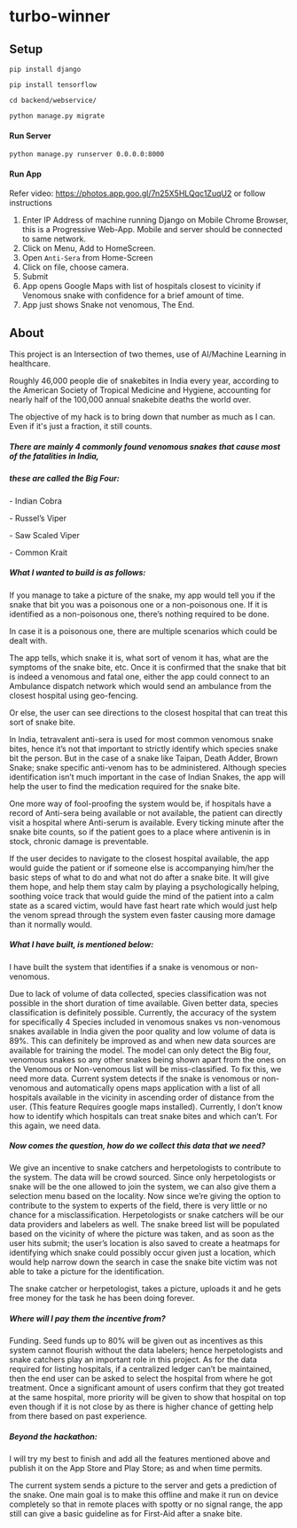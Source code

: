 # turbo-winner
## Setup

`pip install django`

`pip install tensorflow`

`cd backend/webservice/`

`python manage.py migrate`

#### Run Server

`python manage.py runserver 0.0.0.0:8000`

#### Run App

Refer video: https://photos.app.goo.gl/7n25X5HLQqc1ZuqU2
or follow instructions
1. Enter IP Address of machine running Django on Mobile Chrome Browser, this is a Progressive Web-App. Mobile and server should be connected to same network.
2. Click on Menu, Add to HomeScreen.
3. Open `Anti-Sera` from Home-Screen
4. Click on file, choose camera.
5. Submit
6. App opens Google Maps with list of hospitals closest to vicinity if Venomous snake with confidence for a brief amount of time.
7. App just shows Snake not venomous, The End.

## About

This project is an Intersection of two themes, use of AI/Machine Learning in healthcare.

Roughly 46,000 people die of snakebites in India every year, according to the American Society of Tropical Medicine and Hygiene, accounting for nearly half of the 100,000 annual snakebite deaths the world over.

The objective of my hack is to bring down that number as much as I can. Even if it's just a fraction, it still counts.

##### There are mainly 4 commonly found venomous snakes that cause most of the fatalities in India,

##### these are called the Big Four:

\- Indian Cobra

\- Russel’s Viper

\- Saw Scaled Viper

\- Common Krait

##### What I wanted to build is as follows:

If you manage to take a picture of the snake, my app would tell you if the snake that bit you was a poisonous one or a non-poisonous one. If it is identified as a non-poisonous one, there’s nothing required to be done.

In case it is a poisonous one, there are multiple scenarios which could be dealt with.

The app tells, which snake it is, what sort of venom it has, what are the symptoms of the snake bite, etc. Once it is confirmed that the snake that bit is indeed a venomous and fatal one, either the app could connect to an Ambulance dispatch network which would send an ambulance from the closest hospital using geo-fencing.

Or else, the user can see directions to the closest hospital that can treat this sort of snake bite.

In India, tetravalent anti-sera is used for most common venomous snake bites, hence it’s not that important to strictly identify which species snake bit the person. But in the case of a snake like Taipan, Death Adder, Brown Snake; snake specific anti-venom has to be administered. Although species identification isn’t much important in the case of Indian Snakes, the app will help the user to find the medication required for the snake bite.

One more way of fool-proofing the system would be, if hospitals have a record of Anti-sera being available or not available, the patient can directly visit a hospital where Anti-serum is available. Every ticking minute after the snake bite counts, so if the patient goes to a place where antivenin is in stock, chronic damage is preventable.

If the user decides to navigate to the closest hospital available, the app would guide the patient or if someone else is accompanying him/her the basic steps of what to do and what not do after a snake bite. It will give them hope, and help them stay calm by playing a psychologically helping, soothing voice track that would guide the mind of the patient into a calm state as a scared victim, would have fast heart rate which would just help the venom spread through the system even faster causing more damage than it normally would.

##### What I have built, is mentioned below:

I have built the system that identifies if a snake is venomous or non-venomous.

Due to lack of volume of data collected, species classification was not possible in the short duration of time available. Given better data, species classification is definitely possible. Currently, the accuracy of the system for specifically 4 Species included in venomous snakes vs non-venomous snakes available in India given the poor quality and low volume of data is 89%. This can definitely be improved as and when new data sources are available for training the model. The model can only detect the Big four, venomous snakes so any other snakes being shown apart from the ones on the Venomous or Non-venomous list will be miss-classified. To fix this, we need more data. Current system detects if the snake is venomous or non-venomous and automatically opens maps application with a list of all hospitals available in the vicinity in ascending order of distance from the user. (This feature Requires google maps installed). Currently, I don’t know how to identify which hospitals can treat snake bites and which can’t. For this again, we need data.

##### Now comes the question, how do we collect this data that we need?

We give an incentive to snake catchers and herpetologists to contribute to the system. The data will be crowd sourced. Since only herpetologists or snake will be the one allowed to join the system, we can also give them a selection menu based on the locality. Now since we’re giving the option to contribute to the system to experts of the field, there is very little or no chance for a misclassification. Herpetologists or snake catchers will be our data providers and labelers as well.  The snake breed list will be populated based on the vicinity of where the picture was taken, and as soon as the user hits submit; the user’s location is also saved to create a heatmaps for identifying which snake could possibly occur given just a location, which would help narrow down the search in case the snake bite victim was not able to take a picture for the identification.

The snake catcher or herpetologist, takes a picture, uploads it and he gets free money for the task he has been doing forever.

##### Where will I pay them the incentive from?

Funding. Seed funds up to 80% will be given out as incentives as this system cannot flourish without the data labelers; hence herpetologists and snake catchers play an important role in this project. As for the data required for listing hospitals, if a centralized ledger can’t be maintained, then the end user can be asked to select the hospital from where he got treatment. Once a significant amount of users confirm that they got treated at the same hospital, more priority will be given to show that hospital on top even though if it is not close by as there is higher chance of getting help from there based on past experience.

##### Beyond the hackathon:

I will try my best to finish and add all the features mentioned above and publish it on the App Store and Play Store; as and when time permits.

The current system sends a picture to the server and gets a prediction of the snake. One main goal is to make this offline and make it run on device completely so that in remote places with spotty or no signal range, the app still can give a basic guideline as for First-Aid after a snake bite.
